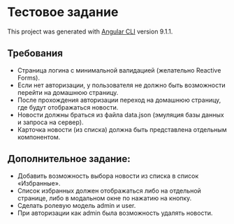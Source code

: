 # Тестовое задание

This project was generated with [Angular CLI](https://github.com/angular/angular-cli) version 9.1.1.

## Требования

- Страница логина с минимальной валидацией (желательно Reactive Forms).
- Если нет авторизации, у пользователя не должно быть возможности перейти на домашнюю страницу.
- После прохождения авторизации переход на домашнюю страницу, где будут отображаться новости.
- Новости должны браться из файла data.json (эмуляция базы данных и запроса на сервер).
- Карточка новости (из списка) должна быть представлена отдельным компонентом.

## Дополнительное задание:

- Добавить возможность выбора новости из списка в список «Избранные».
- Список избранных должен отображаться либо на отдельной странице, либо в модальном окне по нажатию на кнопку.
- Сделать ролевую модель admin и user.
- При авторизации как admin была возможность удалять новости.
